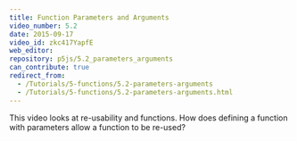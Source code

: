 ```yaml
---
title: Function Parameters and Arguments
video_number: 5.2
date: 2015-09-17
video_id: zkc417YapfE
web_editor:
repository: p5js/5.2_parameters_arguments
can_contribute: true
redirect_from:
  - /Tutorials/5-functions/5.2-parameters-arguments
  - /Tutorials/5-functions/5.2-parameters-arguments.html
---
```


This video looks at re-usability and functions. How does defining a function with parameters allow a function to be re-used?
